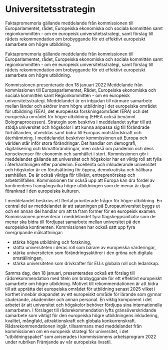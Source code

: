 # Universitetsstrategin

Faktapromemoria gällande meddelande från kommissionen till Europarlamentet, rådet, Europeiska ekonomiska och sociala kommittén samt regionkommittén - om en europeisk
universitetsstrategi, samt förslag till rådets rekommendation om brobyggande för ett effektivt europeiskt samarbete om högre utbildning.

Faktapromemoria gällande meddelande från kommissionen till Europarlamentet, rådet, Europeiska ekonomiska och sociala kommittén samt regionkommittén - om en europeisk
universitetsstrategi, samt förslag till rådets rekommendation om brobyggande för ett effektivt europeiskt samarbete om högre utbildning.

Kommissionen presenterade den 18 januari 2022 Meddelande från kommissionen till Europaparlamentet, Rådet, Europeiska ekonomiska och sociala kommittén samt Regionkommittén - om en europeisk universitetsstrategi. Meddelandet är en inbjudan till närmare samarbete mellan länder och aktörer inom högre utbildning i det europeiska området för utbildning (EEA), det europeiska forskningsområdet (ERA) och det europeiska området för högre utbildning (EHEA också benämnt Bolognaprocessen). Strategin som beskrivs i meddelandet syftar till att stödja universitet och högskolor i att kunna anpassa sig till förändrade förhållanden, utvecklas samt bidra till Europas motståndskraft och återhämtning. I meddelandet beskriver kommissionen att Europa och världen står inför stora förändringar. Det handlar om demografi, digitalisering och klimatförändringar, men också om pandemin och dess konsekvenser för ekonomin och samhället i stort. Kommissionen gör i meddelandet gällande att universitet och högskolor har en viktig roll att fylla i återhämtningen efter pandemin. Excellenta och inkluderande universitet och högskolor är en förutsättning för öppna, demokratiska och hållbara samhällen. De är också viktiga för tillväxt, entreprenörskap och arbetstillfällen. Kommissionen tar också upp att Europa kan dra fördel av kontinentens framgångsrika högre utbildningen som de menar är djupt förankrad i den europeiska kulturen.

I meddelandet beskrivs ett flertal prioriterade frågor för högre utbildning. En central del av meddelandet är att satsningen på Europauniversitet byggs ut och en annan del handlar om att ta fram former för en europeisk examen. Kommissionen presenterar i meddelandet fyra flagskeppsinitiativ som de menar ska bidra till fördjupat samarbete mellan universitet på den europeiska kontinenten. Kommissionen har också satt upp fyra övergripande målsättningar:

* stärka högre utbildning och forskning,
* stötta universiteten i deras roll som bärare av europeiska värderingar,
* stärka universiteten som förändringsaktörer i den gröna och digitala omställningen,
* stärka universiteten som drivkrafter för EU:s globala roll och ledarskap.

Samma dag, den 18 januari, presenterades också ett förslag till rådsrekommendation med titeln om brobyggande för ett effektivt europeiskt samarbete om högre utbildning. Motivet till rekommendationen är att bidra till att upprätta det europeiska området för utbildning senast 2025 vilket i korthet innebär skapandet av ett europeiskt område för lärande som gynnar studerande, akademiker och annan personal. En viktig komponent i det arbetet är att universitet och högskolor behöver fördjupa sina internationella samarbeten. I förslaget till rådsrekommendation lyfts gränsöverskridande samarbete som viktigt för den europeiska högre utbildningens inkludering, kvalitet, mångfald, attraktionskraft och globala konkurrenskraft. Rådsrekommendationen ingår, tillsammans med meddelandet från kommissionen om en europeisk strategi för universitet, i det ”utbildningspaket” som aviserades i kommissionens arbetsprogram 2022 under rubriken Främjande av vår europeiska livsstil.
